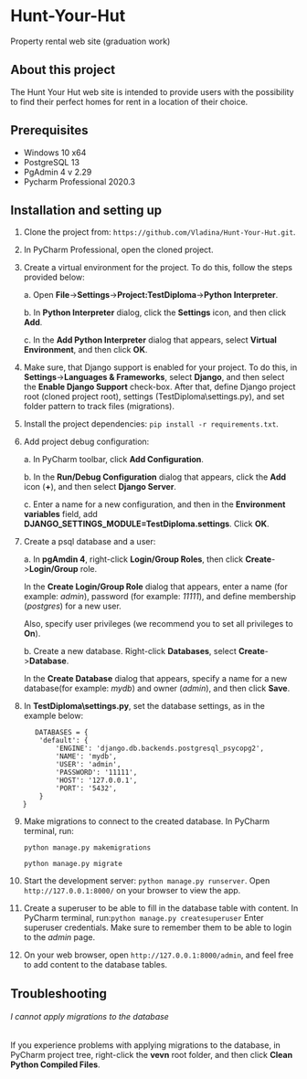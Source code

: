 # Hunt-Your-Hut
Property rental web site (graduation work)

## About this project
The Hunt Your Hut web site is intended to provide users with the possibility to find their perfect homes for rent in a location of their choice.


## Prerequisites

* Windows 10 x64
* PostgreSQL 13
* PgAdmin 4 v 2.29
* Pycharm Professional 2020.3

## Installation and setting up
1. Clone the project from: `https://github.com/Vladina/Hunt-Your-Hut.git`.
2. In PyCharm Professional, open the cloned project.
3. Create a virtual environment for the project. To do this, follow the steps provided below:
   
   a. Open **File**->**Settings**->**Project:TestDiploma**->**Python Interpreter**.
   
   b. In **Python Interpreter** dialog, click the **Settings** icon, and then click **Add**.
   
   c. In the **Add Python Interpreter** dialog that appears, select **Virtual Environment**, and then click **OK**.
4. Make sure, that Django support is enabled for your project. To do this, in **Settings**->**Languages & Frameworks**, select **Django**, and then select the **Enable Django Support** check-box.
   After that, define Django project root (cloned project root), settings (TestDiploma\settings.py), and set folder pattern to track files (migrations).
   
5. Install the project dependencies: `pip install -r requirements.txt`.
6. Add project debug configuration:
   
   a. In PyCharm toolbar, click **Add Configuration**.
   
   b. In the **Run/Debug Configuration** dialog that appears, click the **Add** icon (**+**), and then select **Django Server**.
   
   c. Enter a name for a new configuration, and then in the **Environment variables** field, add **DJANGO_SETTINGS_MODULE=TestDiploma.settings**. Click **OK**.
   
7. Create a psql database and a user:
   
   a. In **pgAmdin 4**, right-click **Login/Group Roles**, then click **Create**->**Login/Group** role.
   
   In the **Create Login/Group Role** dialog that appears, enter a name (for example: _admin_), password (for example: _11111_), and define membership (_postgres_) for a new user.
   
   Also, specify user privileges (we recommend you to set all privileges to **On**).
   
   b. Create a new database. Right-click **Databases**, select **Create**->**Database**. 
   
   In the **Create Database** dialog that appears, specify a name for a new database(for example: _mydb_) and owner (_admin_), and then click **Save**.

    
8. In **TestDiploma\settings.py**, set the database settings, as in the example below:
```
      DATABASES = {
       'default': {
           'ENGINE': 'django.db.backends.postgresql_psycopg2',
           'NAME': 'mydb',
           'USER': 'admin',
           'PASSWORD': '11111',
           'HOST': '127.0.0.1',
           'PORT': '5432',
       }
   }
```
9. Make migrations to connect to the created database. In PyCharm terminal, run:
   
   ```python manage.py makemigrations```

   ```python manage.py migrate```

10. Start the development server: `python manage.py runserver`. Open `http://127.0.0.1:8000/` on your browser to view the app.

11. Create a superuser to be able to fill in the database table with content. In PyCharm terminal, run:`python manage.py createsuperuser`
Enter superuser credentials. Make sure to remember them to be able to login to the _admin_ page.
    
12. On your web browser, open `http://127.0.0.1:8000/admin`, and feel free to add content to the database tables.

## Troubleshooting

###### I cannot apply migrations to the database

If you experience problems with applying migrations to the database, in PyCharm project tree, right-click the **vevn** root folder, and then click **Clean Python Compiled Files**.






